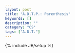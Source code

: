 ```yaml
---
layout: post
title: "A.D.T.P.: Parenthesis"
keywords: []
description: ""
category: "CS"
tags: ["A.D.T."]
---
```

{% include JB/setup %}


